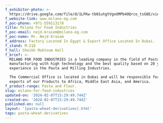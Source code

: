 ```yaml
---
f_exhibitor-photo: >-
  https://drive.google.com/file/d/1LFKw-tb01utgtVgxUMPb4OQrco_tsG8E/view?usp=drive_link
f_website-link: www.milano-eg.com
f_poc-phone: +971-559113178
title: Milano For Food Industries
f_poc-email: nejd.kraiem@milano-eg.com
f_poc-name: Mr. Nejd Kraiem
f_address: Factory Located In Egypt & Export Office Located In Dubai.
f_stand: M-218
f_hall: Sheikh Maktoum Hall
f_brief: >-
  MILANO FOR FOOD INDUSTRIES is a leading company in the field of Pasta
  manufacturing with high technology and the best quality based on 28 years of
  experience in the Pasta and Milling Industries.

  The Commercial Office is located in Dubai and will be responsible for all
  exports of our Products to Africa, Middle East Asia, and America.
f_product-range: Pasta and Flour.
slug: milano-for-food-industries
updated-on: '2024-02-07T15:29:49.744Z'
created-on: '2024-02-07T15:29:49.744Z'
published-on: null
layout: '[pasta-wheat-derivatives].html'
tags: pasta-wheat-derivatives
---
```



